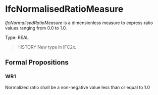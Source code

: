 # IfcNormalisedRatioMeasure

_IfcNormalisedRatioMeasure_ is a dimensionless measure to express ratio values ranging from 0.0 to 1.0.
<!-- end of short definition -->


Type: REAL

> HISTORY New type in IFC2x.

## Formal Propositions

### WR1
Normalized ratio shall be a non-negative value less than or equal to 1.0
